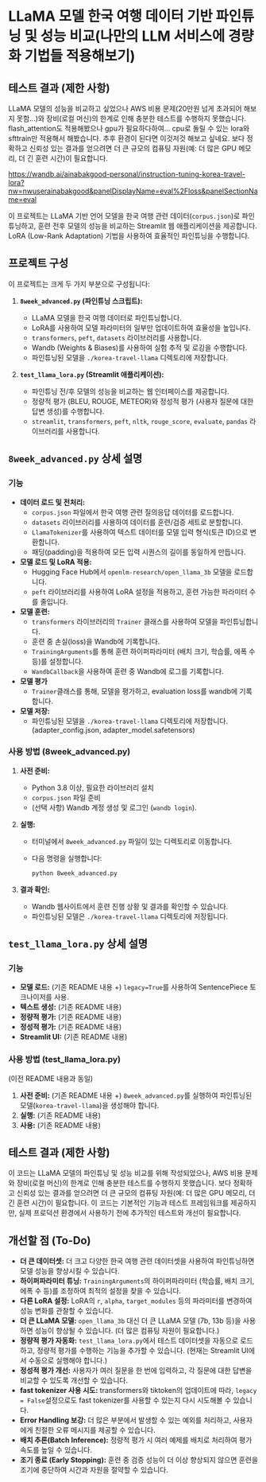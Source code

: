 # LLaMA 모델 한국 여행 데이터 기반 파인튜닝 및 성능 비교(나만의 LLM 서비스에 경량화 기법들 적용해보기)

## 테스트 결과 (제한 사항)

LLaMA 모델의 성능을 비교하고 싶었으나 AWS 비용 문제(20만원 넘게 초과되어 해보지 못함...)와 장비(로컬 머신)의 한계로 인해 충분한 테스트를 수행하지 못했습니다.  
flash_attention도 적용해봤으나 gpu가 필요하다하여... cpu로 돌릴 수 있는 lora와 sfttrain만 적용해서 해봤습니다.
추후 환경이 된다면 이것저것 해보고 싶네요.
보다 정확하고 신뢰성 있는 결과를 얻으려면 더 큰 규모의 컴퓨팅 자원(예: 더 많은 GPU 메모리, 더 긴 훈련 시간)이 필요합니다.


https://wandb.ai/ainabakgood-personal/instruction-tuning-korea-travel-lora?nw=nwuserainabakgood&panelDisplayName=eval%2Floss&panelSectionName=eval

이 프로젝트는 LLaMA 기반 언어 모델을 한국 여행 관련 데이터(`corpus.json`)로 파인튜닝하고, 훈련 전후 모델의 성능을 비교하는 Streamlit 웹 애플리케이션을 제공합니다. LoRA (Low-Rank Adaptation) 기법을 사용하여 효율적인 파인튜닝을 수행합니다.

## 프로젝트 구성

이 프로젝트는 크게 두 가지 부분으로 구성됩니다:

1.  **`8week_advanced.py` (파인튜닝 스크립트):**
    *   LLaMA 모델을 한국 여행 데이터로 파인튜닝합니다.
    *   LoRA를 사용하여 모델 파라미터의 일부만 업데이트하여 효율성을 높입니다.
    *   `transformers`, `peft`, `datasets` 라이브러리를 사용합니다.
    *   Wandb (Weights & Biases)를 사용하여 실험 추적 및 로깅을 수행합니다.
    *   파인튜닝된 모델을 `./korea-travel-llama` 디렉토리에 저장합니다.

2.  **`test_llama_lora.py` (Streamlit 애플리케이션):**
    *   파인튜닝 전/후 모델의 성능을 비교하는 웹 인터페이스를 제공합니다.
    *   정량적 평가 (BLEU, ROUGE, METEOR)와 정성적 평가 (사용자 질문에 대한 답변 생성)를 수행합니다.
    *   `streamlit`, `transformers`, `peft`, `nltk`, `rouge_score`, `evaluate`, `pandas` 라이브러리를 사용합니다.

## `8week_advanced.py` 상세 설명

### 기능

*   **데이터 로드 및 전처리:**
    *   `corpus.json` 파일에서 한국 여행 관련 질의응답 데이터를 로드합니다.
    *   `datasets` 라이브러리를 사용하여 데이터를 훈련/검증 세트로 분할합니다.
    *   `LlamaTokenizer`를 사용하여 텍스트 데이터를 모델 입력 형식(토큰 ID)으로 변환합니다.
    *   패딩(padding)을 적용하여 모든 입력 시퀀스의 길이를 동일하게 만듭니다.
*   **모델 로드 및 LoRA 적용:**
    *   Hugging Face Hub에서 `openlm-research/open_llama_3b` 모델을 로드합니다.
    *   `peft` 라이브러리를 사용하여 LoRA 설정을 적용하고, 훈련 가능한 파라미터 수를 줄입니다.
*   **모델 훈련:**
    *   `transformers` 라이브러리의 `Trainer` 클래스를 사용하여 모델을 파인튜닝합니다.
    *   훈련 중 손실(loss)을 Wandb에 기록합니다.
    *   `TrainingArguments`를 통해 훈련 하이퍼파라미터 (배치 크기, 학습률, 에폭 수 등)를 설정합니다.
    *   `WandbCallback`을 사용하여 훈련 중 Wandb에 로그를 기록합니다.
* **모델 평가**
    * `Trainer`클래스를 통해, 모델을 평가하고, evaluation loss를 wandb에 기록합니다.
*   **모델 저장:**
    *   파인튜닝된 모델을 `./korea-travel-llama` 디렉토리에 저장합니다. (adapter_config.json, adapter_model.safetensors)

### 사용 방법 (8week_advanced.py)

1.  **사전 준비:**
    *   Python 3.8 이상, 필요한 라이브러리 설치 
    *   `corpus.json` 파일 준비
    *   (선택 사항) Wandb 계정 생성 및 로그인 (`wandb login`).

2.  **실행:**
    *   터미널에서 `8week_advanced.py` 파일이 있는 디렉토리로 이동합니다.
    *   다음 명령을 실행합니다:

        ```bash
        python 8week_advanced.py
        ```

3.  **결과 확인:**
    *   Wandb 웹사이트에서 훈련 진행 상황 및 결과를 확인할 수 있습니다.
    *   파인튜닝된 모델은 `./korea-travel-llama` 디렉토리에 저장됩니다.

## `test_llama_lora.py` 상세 설명

### 기능

*   **모델 로드:**  (기존 README 내용 +) `legacy=True`를 사용하여 SentencePiece 토크나이저를 사용.
*   **텍스트 생성:** (기존 README 내용)
*   **정량적 평가:** (기존 README 내용)
*   **정성적 평가:** (기존 README 내용)
*   **Streamlit UI:** (기존 README 내용)

### 사용 방법 (test_llama_lora.py)

(이전 README 내용과 동일)

1.  **사전 준비:** (기존 README 내용 +) `8week_advanced.py`를 실행하여 파인튜닝된 모델(`korea-travel-llama`)을 생성해야 합니다.
2.  **실행:** (기존 README 내용)
3.  **사용:** (기존 README 내용)

## 테스트 결과 (제한 사항)

이 코드는 LLaMA 모델의 파인튜닝 및 성능 비교를 위해 작성되었으나, AWS 비용 문제와 장비(로컬 머신)의 한계로 인해 충분한 테스트를 수행하지 못했습니다.  보다 정확하고 신뢰성 있는 결과를 얻으려면 더 큰 규모의 컴퓨팅 자원(예: 더 많은 GPU 메모리, 더 긴 훈련 시간)이 필요합니다.  이 코드는 기본적인 기능과 테스트 프레임워크를 제공하지만, 실제 프로덕션 환경에서 사용하기 전에 추가적인 테스트와 개선이 필요합니다.

## 개선할 점 (To-Do)

*   **더 큰 데이터셋:** 더 크고 다양한 한국 여행 관련 데이터셋을 사용하여 파인튜닝하면 모델 성능을 향상시킬 수 있습니다.
*   **하이퍼파라미터 튜닝:**  `TrainingArguments`의 하이퍼파라미터 (학습률, 배치 크기, 에폭 수 등)를 조정하여 최적의 설정을 찾을 수 있습니다.
*   **다른 LoRA 설정:** LoRA의 `r`, `alpha`, `target_modules` 등의 파라미터를 변경하여 성능 변화를 관찰할 수 있습니다.
*   **더 큰 LLaMA 모델:** `open_llama_3b` 대신 더 큰 LLaMA 모델 (7b, 13b 등)을 사용하면 성능이 향상될 수 있습니다. (더 많은 컴퓨팅 자원이 필요합니다.)
*   **정량적 평가 자동화:** `test_llama_lora.py`에서 테스트 데이터셋을 자동으로 로드하고, 정량적 평가를 수행하는 기능을 추가할 수 있습니다. (현재는 Streamlit UI에서 수동으로 실행해야 합니다.)
* **정성적 평가 개선:** 사용자가 여러 질문을 한 번에 입력하고, 각 질문에 대한 답변을 비교할 수 있도록 개선할 수 있습니다.
* **fast tokenizer 사용 시도:** transformers와 tiktoken의 업데이트에 따라, `legacy = False`설정으로도 fast tokenizer를 사용할 수 있는지 다시 시도해볼 수 있습니다.
* **Error Handling 보강:** 더 많은 부분에서 발생할 수 있는 예외를 처리하고, 사용자에게 친절한 오류 메시지를 제공할 수 있습니다.
* **배치 추론(Batch Inference):** 정량적 평가 시 여러 예제를 배치로 처리하여 평가 속도를 높일 수 있습니다.
* **조기 종료 (Early Stopping):** 훈련 중 검증 성능이 더 이상 향상되지 않으면 훈련을 조기에 중단하여 시간과 자원을 절약할 수 있습니다.
